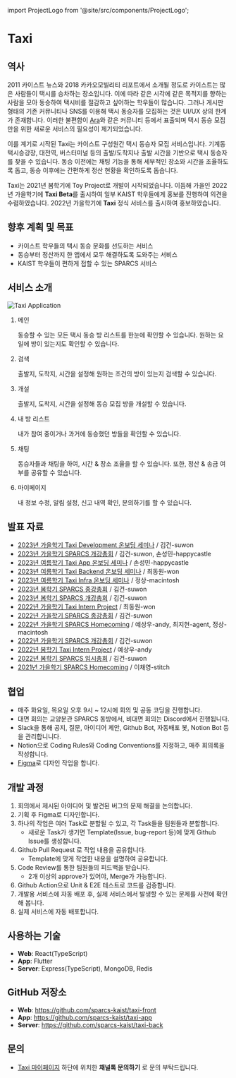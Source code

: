 import ProjectLogo from '@site/src/components/ProjectLogo';

# Taxi

<ProjectLogo
    name="Taxi"
    url="https://taxi.sparcs.org"
    catchphrase="사공이 많으면 산에 가도 싸다"
/>

## 역사

2011 카이스트 뉴스와 2018 카카오모빌리티 리포트에서 소개될 정도로 카이스트는 많은 사람들이 택시를 승차하는 장소입니다. 이에 따라 같은 시각에 같은 목적지를 향하는 사람을 모아 동승하여 택시비를 절감하고 싶어하는 학우들이 많습니다. 그러나 게시판 형태의 기존 커뮤니티나 SNS를 이용해 택시 동승자를 모집하는 것은 UI/UX 상의 한계가 존재합니다. 이러한 불편함이 [Ara](./ara.md)와 같은 커뮤니티 등에서 표출되며 택시 동승 모집만을 위한 새로운 서비스의 필요성이 제기되었습니다.

이를 계기로 시작된 Taxi는 카이스트 구성원간 택시 동승자 모집 서비스입니다. 기계동 택시승강장, 대전역, 버스터미널 등의 출발/도착지나 출발 시간을 기반으로 택시 동승자를 찾을 수 있습니다. 동승 이전에는 채팅 기능을 통해 세부적인 장소와 시간을 조율하도록 돕고, 동승 이후에는 간편하게 정산 현황을 확인하도록 돕습니다.

Taxi는 2021년 봄학기에 Toy Project로 개발이 시작되었습니다. 이듬해 가을인 2022년 가을학기에 **Taxi Beta**를 출시하여 일부 KAIST 학우들에게 홍보를 진행하여 의견을 수렴하였습니다. 2022년 가을학기에 **Taxi** 정식 서비스를 출시하여 홍보하였습니다.

## 향후 계획 및 목표

- 카이스트 학우들의 택시 동승 문화를 선도하는 서비스
- 동승부터 정산까지 한 앱에서 모두 해결하도록 도와주는 서비스
- KAIST 학우들이 편하게 접할 수 있는 SPARCS 서비스

## 서비스 소개

![Taxi Application](/projects/taxi-application.png)

1. 메인

   동승할 수 있는 모든 택시 동승 방 리스트를 한눈에 확인할 수 있습니다. 원하는 요일에 방이 있는지도 확인할 수 있습니다.

2. 검색

   출발지, 도착지, 시간을 설정해 원하는 조건의 방이 있는지 검색할 수 있습니다.

3. 개설

   출발지, 도착지, 시간을 설정해 동승 모집 방을 개설할 수 있습니다.

4. 내 방 리스트

   내가 참여 중이거나 과거에 동승했던 방들을 확인할 수 있습니다.

5. 채팅

   동승자들과 채팅을 하여, 시간 & 장소 조율을 할 수 있습니다. 또한, 정산 & 송금 여부를 공유할 수 있습니다.

6. 마이페이지

   내 정보 수정, 알림 설정, 신고 내역 확인, 문의하기를 할 수 있습니다.

## 발표 자료

- [2023년 가을학기 Taxi Development 온보딩 세미나](https://s3.ap-northeast-2.amazonaws.com/sparcs.home/suwon_1694070420688.pdf) / 김건-suwon
- [2023년 가을학기 SPARCS 개강총회](https://s3.ap-northeast-2.amazonaws.com/sparcs.home/suwon_1694070332311.pdf) / 김건-suwon, 손성민-happycastle
- [2023년 여름학기 Taxi App 온보딩 세미나](https://s3.ap-northeast-2.amazonaws.com/sparcs.home/happycastle_1694070237984.pdf) / 손성민-happycastle
- [2023년 여름학기 Taxi Backend 온보딩 세미나](https://s3.ap-northeast-2.amazonaws.com/sparcs.home/won_1694070139397.pdf) / 최동원-won
- [2023년 여름학기 Taxi Infra 온보딩 세미나](https://s3.ap-northeast-2.amazonaws.com/sparcs.home/macintosh_1694070061877.pdf) / 정상-macintosh
- [2023년 봄학기 SPARCS 종강총회](https://s3.ap-northeast-2.amazonaws.com/sparcs.home/suwon_1694069762083.pdf) / 김건-suwon
- [2023년 봄학기 SPARCS 개강총회](https://s3.ap-northeast-2.amazonaws.com/sparcs.home/suwon_1694069587483.pdf) / 김건-suwon
- [2022년 가을학기 Taxi Intern Project](https://s3.ap-northeast-2.amazonaws.com/sparcs.home/won_1682522258809.pptx) / 최동원-won
- [2022년 가을학기 SPARCS 종강총회](https://s3.ap-northeast-2.amazonaws.com/sparcs.home/suwon_1682522169035.pdf) / 김건-suwon
- [2022년 가을학기 SPARCS Homecoming](https://s3.ap-northeast-2.amazonaws.com/sparcs.home/agent%2C+andy%2C+macintosh_1682521983214.pdf) / 예상우-andy, 최지헌-agent, 정상-macintosh
- [2022년 가을학기 SPARCS 개강총회](https://s3.ap-northeast-2.amazonaws.com/sparcs.home/suwon_1682521842595.pdf) / 김건-suwon
- [2022년 봄학기 Taxi Intern Project](https://s3.ap-northeast-2.amazonaws.com/sparcs.home/andy_1659942777418.pptx) / 예상우-andy
- [2022년 봄학기 SPARCS 임시총회](https://s3.ap-northeast-2.amazonaws.com/sparcs.home/suwon_1660753366898.pdf) / 김건-suwon
- [2021년 가을학기 SPARCS Homecoming](https://s3.ap-northeast-2.amazonaws.com/sparcs.home/stitch_1637422019377.pdf) / 이채영-stitch

## 협업

- 매주 화요일, 목요일 오후 9시 ~ 12시에 회의 및 공동 코딩을 진행합니다.
- 대면 회의는 교양분관 SPARCS 동방에서, 비대면 회의는 Discord에서 진행됩니다.
- Slack을 통해 공지, 질문, 아이디어 제안, Github Bot, 자동배포 봇, Notion Bot 등을 관리합니니다.
- Notion으로 Coding Rules와 Coding Conventions를 지정하고, 매주 회의록을 작성합니다.
- [Figma](https://www.figma.com/file/7Y8jsGFupTqruFu636r0Mz/SPARCS-Taxi-Design)로 디자인 작업을 합니다.

## 개발 과정

1. 회의에서 제시된 아이디어 및 발견된 버그의 문제 해결을 논의합니다.
2. 기획 후 Figma로 디자인합니다.
3. 하나의 작업은 여러 Task로 분할될 수 있고, 각 Task들을 팀원들과 분할합니다.
   - 새로운 Task가 생기면 Template(Issue, bug-report 등)에 맞게 Github Issue를 생성합니다.
4. Github Pull Request 로 작업 내용을 공유합니다.
   - Template에 맞게 작업한 내용을 설명하여 공유합니다.
5. Code Review를 통한 팀원들의 피드백을 받습니다.
   - 2개 이상의 approve가 있어야, Merge가 가능합니다.
6. Github Action으로 Unit & E2E 테스트로 코드를 검증합니다.
7. 개발용 서비스에 자동 배포 후, 실제 서비스에서 발생할 수 있는 문제를 사전에 확인해 봅니다.
8. 실제 서비스에 자동 배포합니다.

## 사용하는 기술

- **Web**: React(TypeScript)
- **App**: Flutter
- **Server**: Express(TypeScript), MongoDB, Redis

## GitHub 저장소

- **Web**: https://github.com/sparcs-kaist/taxi-front
- **App**: https://github.com/sparcs-kaist/taxi-app
- **Server**: https://github.com/sparcs-kaist/taxi-back

## 문의

- [Taxi 마이페이지](https://taxi.sparcs.org/mypage) 하단에 위치한 **채널톡 문의하기** 로 문의 부탁드립니다.
